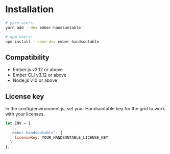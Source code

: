 # Installation

```bash
# yarn users:
yarn add --dev ember-handsontable

# npm users:
npm install --save-dev ember-handsontable
```

<h2 class='docs-text-large-5 docs-font-bold docs-mb-4'>Compatibility</h2>

* Ember.js v3.12 or above
* Ember CLI v3.12 or above
* Node.js v10 or above

<h2 class='docs-text-large-5 docs-font-bold docs-mb-4'>License key</h2>

In the config/environment.js, set your Handsontable key for the grid to work with your licenses.

```js
let ENV = {
  ...
  'ember-handsontable': {
    licenseKey: YOUR_HANDSONTABLE_LICENSE_KEY
  }
};
```
